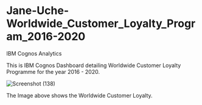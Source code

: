 # Jane-Uche-Worldwide_Customer_Loyalty_Program_2016-2020
IBM Cognos Analytics

This is IBM Cognos Dashboard detailing Worldwide Customer Loyalty Programme for the year 2016 - 2020.

![Screenshot (138)](https://user-images.githubusercontent.com/112329161/204031686-c0335cd5-6ad6-4ff2-ab04-c518c30bdf9c.png)

The Image above shows the Worldwide Customer Loyalty.
